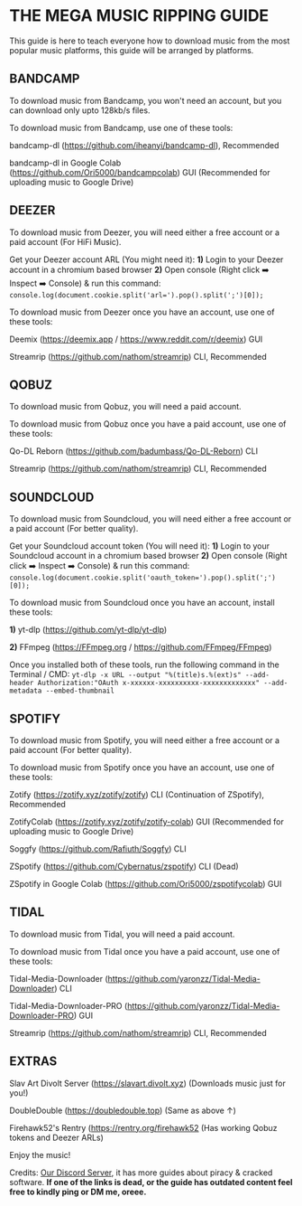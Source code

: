 # **THE MEGA MUSIC RIPPING GUIDE**

This guide is here to teach everyone how to download music from the most popular music platforms, this guide will be arranged by platforms.

## **BANDCAMP**
To download music from Bandcamp, you won't need an account, but you can download only upto 128kb/s files.

To download music from Bandcamp, use one of these tools:

bandcamp-dl (<https://github.com/iheanyi/bandcamp-dl>), Recommended

bandcamp-dl in Google Colab (<https://github.com/Ori5000/bandcampcolab>) GUI (Recommended for uploading music to Google Drive)

## **DEEZER**
To download music from Deezer, you will need either a free account or a paid account (For HiFi Music).

Get your Deezer account ARL (You might need it):
**1)** Login to your Deezer account in a chromium based browser
**2)** Open console (Right click ➡️ Inspect ➡️ Console) & run this command: `console.log(document.cookie.split('arl=').pop().split(';')[0]);`

To download music from Deezer once you have an account, use one of these tools:

Deemix (<https://deemix.app> / <https://www.reddit.com/r/deemix>) GUI

Streamrip (<https://github.com/nathom/streamrip>) CLI, Recommended

## **QOBUZ**
To download music from Qobuz, you will need a paid account.

To download music from Qobuz once you have a paid account, use one of these tools:

Qo-DL Reborn (<https://github.com/badumbass/Qo-DL-Reborn>) CLI

Streamrip (<https://github.com/nathom/streamrip>) CLI, Recommended

## **SOUNDCLOUD**
To download music from Soundcloud, you will need either a free account or a paid account (For better quality).

Get your Soundcloud account token (You will need it):
**1)** Login to your Soundcloud account in a chromium based browser
**2)** Open console (Right click ➡️ Inspect ➡️ Console) & run this command: `console.log(document.cookie.split('oauth_token=').pop().split(';')[0]);`

To download music from Soundcloud once you have an account, install these tools:

**1)** yt-dlp (<https://github.com/yt-dlp/yt-dlp>)

**2)** FFmpeg (<https://FFmpeg.org> / <https://github.com/FFmpeg/FFmpeg>)

Once you installed both of these tools, run the following command in the Terminal / CMD:
`yt-dlp -x URL --output "%(title)s.%(ext)s" --add-header Authorization:"OAuth x-xxxxxx-xxxxxxxxxx-xxxxxxxxxxxxx" --add-metadata --embed-thumbnail`

## **SPOTIFY**
To download music from Spotify, you will need either a free account or a paid account (For better quality).

To download music from Spotify once you have an account, use one of these tools:

Zotify (<https://zotify.xyz/zotify/zotify>) CLI (Continuation of ZSpotify), Recommended

ZotifyColab (<https://zotify.xyz/zotify/zotify-colab>) GUI (Recommended for uploading music to Google Drive)

Soggfy (<https://github.com/Rafiuth/Soggfy>) CLI

ZSpotify (<https://github.com/Cybernatus/zspotify>) CLI (Dead)

ZSpotify in Google Colab (<https://github.com/Ori5000/zspotifycolab>) GUI

## **TIDAL**
To download music from Tidal, you will need a paid account.

To download music from Tidal once you have a paid account, use one of these tools:

Tidal-Media-Downloader (<https://github.com/yaronzz/Tidal-Media-Downloader>) CLI

Tidal-Media-Downloader-PRO (<https://github.com/yaronzz/Tidal-Media-Downloader-PRO>) GUI

Streamrip (<https://github.com/nathom/streamrip>) CLI, Recommended

## **EXTRAS**
Slav Art Divolt Server (<https://slavart.divolt.xyz>) (Downloads music just for you!)

DoubleDouble (<https://doubledouble.top>) (Same as above ↑)

Firehawk52's Rentry (<https://rentry.org/firehawk52> (Has working Qobuz tokens and Deezer ARLs) 

Enjoy the music!

Credits: [Our Discord Server](https://discord.gg/enMG8bXUbn), it has more guides about piracy & cracked software.
**If one of the links is dead, or the guide has outdated content feel free to kindly ping or DM me, oreee.**
